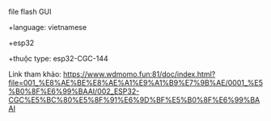 file flash GUI

+language: vietnamese

+esp32

+thuộc type: esp32-CGC-144

Link tham khảo: 
https://www.wdmomo.fun:81/doc/index.html?file=001_%E8%AE%BE%E8%AE%A1%E9%A1%B9%E7%9B%AE/0001_%E5%B0%8F%E6%99%BAAI/002_ESP32-CGC%E5%BC%80%E5%8F%91%E6%9D%BF%E5%B0%8F%E6%99%BAAI
